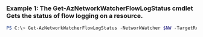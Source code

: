 ### Example 1: The Get-AzNetworkWatcherFlowLogStatus cmdlet Gets the status of flow logging on a resource. 
```powershell
PS C:\> Get-AzNetworkWatcherFlowLogStatus -NetworkWatcher $NW -TargetResourceId $nsg.Id
```

